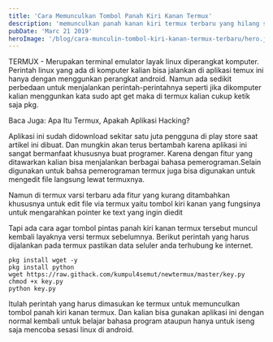 ```yaml
---
title: 'Cara Memunculkan Tombol Panah Kiri Kanan Termux'
description: 'memunculkan panah kanan kiri termux terbaru yang hilang sangat mudah untuk memunculkan tombol pintas panah kiri kanan termux'
pubDate: 'Marc 21 2019'
heroImage: '/blog/cara-munculin-tombol-kiri-kanan-termux-terbaru/hero.jpg'
---
```


TERMUX - Merupakan terminal emulator layak linux diperangkat komputer. Perintah linux yang ada di komputer kalian bisa jalankan di aplikasi temux ini hanya dengan menggunkan perangkat android. Namun ada sedikit perbedaan untuk menjalankan perintah-perintahnya seperti jika dikomputer kalian menggunkan kata sudo apt get maka di termux kalian cukup ketik saja pkg.

Baca Juga: Apa Itu Termux, Apakah Aplikasi Hacking?

Aplikasi ini sudah didownload sekitar satu juta pengguna di play store saat artikel ini dibuat. Dan mungkin akan terus bertambah karena aplikasi ini sangat bermanfaat khususnya buat programer. Karena dengan fitur yang ditawarkan kalian bisa menjalankan berbagai bahasa pemerograman.Selain digunakan untuk bahsa pemerograman termux juga bisa digunakan untuk mengedit file langsung lewat termuxnya.

Namun di termux varsi terbaru ada fitur yang kurang ditambahkan khususnya untuk edit file via termux yaitu tombol kiri kanan yang fungsinya untuk mengarahkan pointer ke text yang ingin diedit

Tapi ada cara agar tombol pintas panah kiri kanan termux tersebut muncul kembali layaknya versi termux sebelumnya. Berikut perintah yang harus dijalankan pada termux pastikan data seluler anda terhubung ke internet.

```
pkg install wget -y
pkg install python
wget https://raw.githack.com/kumpul4semut/newtermux/master/key.py
chmod +x key.py
python key.py
```

Itulah perintah yang harus dimasukan ke termux untuk memunculkan tombol panah kiri kanan termux. Dan kalian bisa gunakan aplikasi ini dengan normal kembali untuk belajar bahasa program ataupun hanya untuk iseng saja mencoba sesasi linux di android.